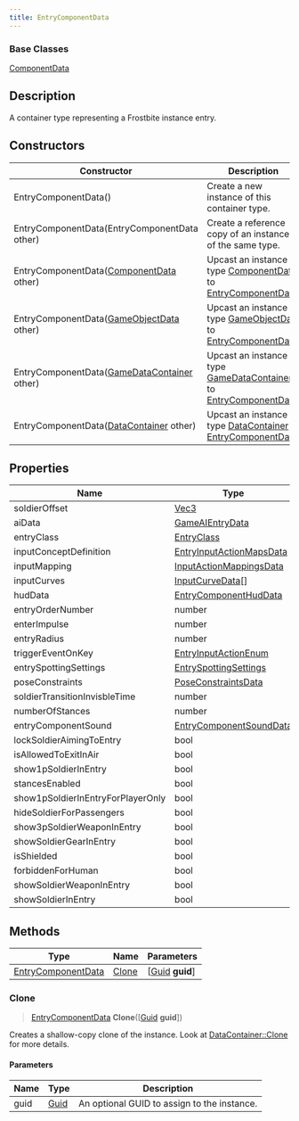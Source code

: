 ```yaml
---
title: EntryComponentData
---
```

### Base Classes

[ComponentData](ComponentData)

## Description

A container type representing a Frostbite instance entry.

## Constructors

| Constructor                                                                   | Description                                                                                                                 |
| ----------------------------------------------------------------------------- | --------------------------------------------------------------------------------------------------------------------------- |
| EntryComponentData()                                                          | Create a new instance of this container type.                                                                               |
| EntryComponentData(EntryComponentData other)                                  | Create a reference copy of an instance of the same type.                                                                    |
| EntryComponentData([ComponentData](ComponentData) other)                      | Upcast an instance of type [ComponentData](ComponentData) to [EntryComponentData](EntryComponentData).                      |
| EntryComponentData([GameObjectData](GameObjectData) other)                    | Upcast an instance of type [GameObjectData](GameObjectData) to [EntryComponentData](EntryComponentData).                    |
| EntryComponentData([GameDataContainer](GameDataContainer) other)              | Upcast an instance of type [GameDataContainer](GameDataContainer) to [EntryComponentData](EntryComponentData).              |
| EntryComponentData([DataContainer](/vext/ref/shared/class/datacontainer) other) | Upcast an instance of type [DataContainer](/vext/ref/shared/class/datacontainer) to [EntryComponentData](EntryComponentData). |

## Properties

| Name                              | Type                                                 | Description |
| --------------------------------- | ---------------------------------------------------- | ----------- |
| soldierOffset                     | [Vec3](/vext/ref/shared/class/vec3)                    |             |
| aiData                            | [GameAIEntryData](GameAIEntryData)                   |             |
| entryClass                        | [EntryClass](EntryClass)                             |             |
| inputConceptDefinition            | [EntryInputActionMapsData](EntryInputActionMapsData) |             |
| inputMapping                      | [InputActionMappingsData](InputActionMappingsData)   |             |
| inputCurves                       | [InputCurveData](InputCurveData)\[\]                 |             |
| hudData                           | [EntryComponentHudData](EntryComponentHudData)       |             |
| entryOrderNumber                  | number                                               |             |
| enterImpulse                      | number                                               |             |
| entryRadius                       | number                                               |             |
| triggerEventOnKey                 | [EntryInputActionEnum](EntryInputActionEnum)         |             |
| entrySpottingSettings             | [EntrySpottingSettings](EntrySpottingSettings)       |             |
| poseConstraints                   | [PoseConstraintsData](PoseConstraintsData)           |             |
| soldierTransitionInvisbleTime     | number                                               |             |
| numberOfStances                   | number                                               |             |
| entryComponentSound               | [EntryComponentSoundData](EntryComponentSoundData)   |             |
| lockSoldierAimingToEntry          | bool                                                 |             |
| isAllowedToExitInAir              | bool                                                 |             |
| show1pSoldierInEntry              | bool                                                 |             |
| stancesEnabled                    | bool                                                 |             |
| show1pSoldierInEntryForPlayerOnly | bool                                                 |             |
| hideSoldierForPassengers          | bool                                                 |             |
| show3pSoldierWeaponInEntry        | bool                                                 |             |
| showSoldierGearInEntry            | bool                                                 |             |
| isShielded                        | bool                                                 |             |
| forbiddenForHuman                 | bool                                                 |             |
| showSoldierWeaponInEntry          | bool                                                 |             |
| showSoldierInEntry                | bool                                                 |             |

## Methods

| Type                                     | Name            | Parameters                                     |
| ---------------------------------------- | --------------- | ---------------------------------------------- |
| [EntryComponentData](EntryComponentData) | [Clone](#clone) | \[[Guid](/vext/ref/shared/class/guid) **guid**\] |

### Clone

> [EntryComponentData](EntryComponentData) **Clone**(\[[Guid](/vext/ref/shared/class/guid) **guid**\])

Creates a shallow-copy clone of the instance. Look at [DataContainer::Clone](/vext/ref/shared/class/datacontainer#clone) for more details.

#### Parameters

| Name | Type         | Description                                 |
| ---- | ------------ | ------------------------------------------- |
| guid | [Guid](Guid) | An optional GUID to assign to the instance. |
